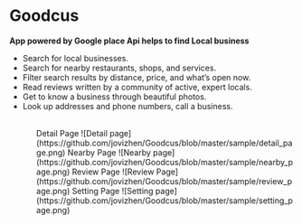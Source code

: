 Goodcus
=======
<b>App powered by Google place Api helps to find Local business</b></br>
<ul>
 <li>Search for local businesses.</li>
 <li>Search for nearby restaurants, shops, and services.</li>
 <li>Filter search results by distance, price, and what’s open now.</li>
 <li>Read reviews written by a community of active, expert locals.</li>
 <li> Get to know a business through beautiful photos.</li>
 <li>Look up addresses and phone numbers, call a business.</li>
<ul>
</br>
Detail Page
![Detail page](https://github.com/jovizhen/Goodcus/blob/master/sample/detail_page.png)
Nearby Page
![Nearby page](https://github.com/jovizhen/Goodcus/blob/master/sample/nearby_page.png)
Review Page
![Review Page](https://github.com/jovizhen/Goodcus/blob/master/sample/review_page.png)
Setting Page
![Setting page](https://github.com/jovizhen/Goodcus/blob/master/sample/setting_page.png)
